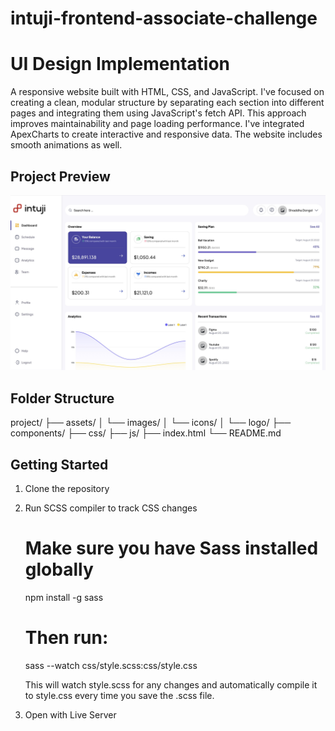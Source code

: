 # intuji-frontend-associate-challenge
# UI Design Implementation

A responsive website built with HTML, CSS, and JavaScript.
I've focused on creating a clean, modular structure by separating each section into different pages and integrating them using JavaScript's fetch API. This approach improves maintainability and page loading performance.
I've integrated ApexCharts to create interactive and responsive data. The website includes smooth animations as well.

## Project Preview
![Project-Preview-Image](/assets/images/logo/project-preview.jpeg)

## Folder Structure
project/
├── assets/
│   └── images/
│       └── icons/
│       └── logo/
├── components/
├── css/
├── js/
├── index.html
└── README.md

## Getting Started

1. Clone the repository
2. Run SCSS compiler to track CSS changes
    # Make sure you have Sass installed globally
    npm install -g sass

    # Then run:
    sass --watch css/style.scss:css/style.css

    This will watch style.scss for any changes and automatically compile it to style.css every time you save the .scss file.

3. Open with Live Server
